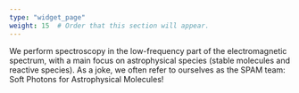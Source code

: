 ```yaml
---
type: "widget_page"  
weight: 15  # Order that this section will appear.
---
```


We perform spectroscopy in the low-frequency part of the electromagnetic spectrum, with a main focus on astrophysical species (stable molecules and reactive species). As a joke, we often refer to ourselves as the SPAM team: Soft Photons for Astrophysical Molecules!
